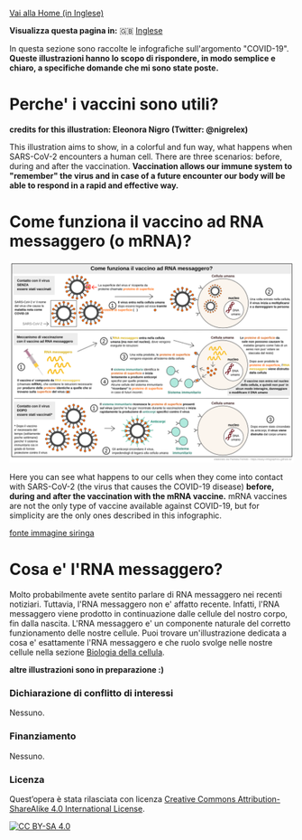 
[Vai alla Home (in Inglese)](https://easy-infographics.github.io/)

**Visualizza questa pagina in:** 🇬🇧 [Inglese](../en/)

In questa sezione sono raccolte le infografiche sull'argomento "COVID-19". 
**Queste illustrazioni hanno lo scopo di rispondere, in modo semplice e chiaro, a specifiche domande che mi sono state poste.** 


# Perche' i vaccini sono utili?

**credits for this illustration: Eleonora Nigro (Twitter: @nigrelex)**

This illustration aims to show, in a colorful and fun way, what happens when SARS-CoV-2 encounters a human cell. There are three scenarios: before, during and after the vaccination.
**Vaccination allows our immune system to "remember" the virus and in case of a future encounter our body will be able to respond in a rapid and effective way.**

# Come funziona il vaccino ad RNA messaggero (o mRNA)?

![How does the mRNA vaccine work - versione italiana](images/vaccine.svg)

Here you can see what happens to our cells when they come into contact with SARS-CoV-2 (the virus that causes the COVID-19 disease) **before, during and after the vaccination with the mRNA vaccine.** 
mRNA vaccines are not the only type of vaccine available against COVID-19, but for simplicity are the only ones described in this infographic.


[fonte immagine siringa](https://pixabay.com/users/janjf93-3084263/)

# Cosa e' l'RNA messaggero? 

Molto probabilmente avete sentito parlare di RNA messaggero nei recenti notiziari. Tuttavia, l'RNA messaggero non e' affatto recente. Infatti, l'RNA messaggero viene prodotto in continuazione dalle cellule del nostro corpo, fin dalla nascita. L'RNA messaggero e' un componente naturale del corretto funzionamento delle nostre cellule. 
Puoi trovare un'illustrazione dedicata a cosa e' esattamente l'RNA messaggero e che ruolo svolge nelle nostre cellule nella sezione [Biologia della cellula](https://easy-infographics.github.io/Cell_Biology/it/). 


**altre illustrazioni sono in preparazione :)**

### Dichiarazione di conflitto di interessi

Nessuno.

### Finanziamento

Nessuno. 


### Licenza

Quest’opera è stata rilasciata con licenza 
[Creative Commons Attribution-ShareAlike 4.0 International License][cc-by-sa].

[![CC BY-SA 4.0][cc-by-sa-image]][cc-by-sa]

[cc-by-sa]: http://creativecommons.org/licenses/by-sa/4.0/
[cc-by-sa-image]: https://licensebuttons.net/l/by-sa/4.0/88x31.png
[cc-by-sa-shield]: https://img.shields.io/badge/License-CC%20BY--SA%204.0-lightgrey.svg
